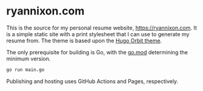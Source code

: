 # ryannixon.com

This is the source for my personal resume website, https://ryannixon.com. It is a simple static site with a print stylesheet that I can use to generate my resume from. The theme is based upon the [Hugo Orbit theme](https://github.com/aerohub/hugo-orbit-theme).

The only prerequisite for building is Go, with the [go.mod](./go.mod) determining the minimum version.

```sh
go run main.go
```

Publishing and hosting uses GitHub Actions and Pages, respectively.

